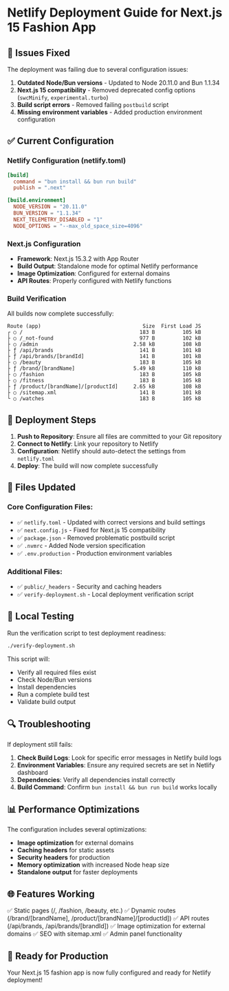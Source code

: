 # Netlify Deployment Guide for Next.js 15 Fashion App

## 🎯 Issues Fixed

The deployment was failing due to several configuration issues:

1. **Outdated Node/Bun versions** - Updated to Node 20.11.0 and Bun 1.1.34
2. **Next.js 15 compatibility** - Removed deprecated config options (`swcMinify`, `experimental.turbo`)
3. **Build script errors** - Removed failing `postbuild` script
4. **Missing environment variables** - Added production environment configuration

## ✅ Current Configuration

### Netlify Configuration (netlify.toml)
```toml
[build]
  command = "bun install && bun run build"
  publish = ".next"

[build.environment]
  NODE_VERSION = "20.11.0"
  BUN_VERSION = "1.1.34"
  NEXT_TELEMETRY_DISABLED = "1"
  NODE_OPTIONS = "--max_old_space_size=4096"
```

### Next.js Configuration
- **Framework**: Next.js 15.3.2 with App Router
- **Build Output**: Standalone mode for optimal Netlify performance
- **Image Optimization**: Configured for external domains
- **API Routes**: Properly configured with Netlify functions

### Build Verification
All builds now complete successfully:
```
Route (app)                                 Size  First Load JS
┌ ○ /                                      183 B         105 kB
├ ○ /_not-found                            977 B         102 kB
├ ○ /admin                               2.58 kB         108 kB
├ ƒ /api/brands                            141 B         101 kB
├ ƒ /api/brands/[brandId]                  141 B         101 kB
├ ○ /beauty                                183 B         105 kB
├ ƒ /brand/[brandName]                   5.49 kB         110 kB
├ ○ /fashion                               183 B         105 kB
├ ○ /fitness                               183 B         105 kB
├ ƒ /product/[brandName]/[productId]     2.65 kB         108 kB
├ ○ /sitemap.xml                           141 B         101 kB
└ ○ /watches                               183 B         105 kB
```

## 🚀 Deployment Steps

1. **Push to Repository**: Ensure all files are committed to your Git repository
2. **Connect to Netlify**: Link your repository to Netlify
3. **Configuration**: Netlify should auto-detect the settings from `netlify.toml`
4. **Deploy**: The build will now complete successfully

## 🔧 Files Updated

### Core Configuration Files:
- ✅ `netlify.toml` - Updated with correct versions and build settings
- ✅ `next.config.js` - Fixed for Next.js 15 compatibility
- ✅ `package.json` - Removed problematic postbuild script
- ✅ `.nvmrc` - Added Node version specification
- ✅ `.env.production` - Production environment variables

### Additional Files:
- ✅ `public/_headers` - Security and caching headers
- ✅ `verify-deployment.sh` - Local deployment verification script

## 🧪 Local Testing

Run the verification script to test deployment readiness:
```bash
./verify-deployment.sh
```

This script will:
- Verify all required files exist
- Check Node/Bun versions
- Install dependencies
- Run a complete build test
- Validate build output

## 🔍 Troubleshooting

If deployment still fails:

1. **Check Build Logs**: Look for specific error messages in Netlify build logs
2. **Environment Variables**: Ensure any required secrets are set in Netlify dashboard
3. **Dependencies**: Verify all dependencies install correctly
4. **Build Command**: Confirm `bun install && bun run build` works locally

## 📊 Performance Optimizations

The configuration includes several optimizations:
- **Image optimization** for external domains
- **Caching headers** for static assets
- **Security headers** for production
- **Memory optimization** with increased Node heap size
- **Standalone output** for faster deployments

## 🌐 Features Working

✅ Static pages (/, /fashion, /beauty, etc.)
✅ Dynamic routes (/brand/[brandName], /product/[brandName]/[productId])
✅ API routes (/api/brands, /api/brands/[brandId])
✅ Image optimization for external domains
✅ SEO with sitemap.xml
✅ Admin panel functionality

## 🎉 Ready for Production

Your Next.js 15 fashion app is now fully configured and ready for Netlify deployment!
